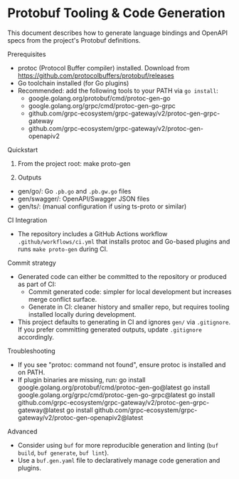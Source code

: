 # Protobuf Tooling & Code Generation

This document describes how to generate language bindings and OpenAPI specs from the project's Protobuf definitions.

Prerequisites
- protoc (Protocol Buffer compiler) installed. Download from https://github.com/protocolbuffers/protobuf/releases
- Go toolchain installed (for Go plugins)
- Recommended: add the following tools to your PATH via `go install`:
  - google.golang.org/protobuf/cmd/protoc-gen-go
  - google.golang.org/grpc/cmd/protoc-gen-go-grpc
  - github.com/grpc-ecosystem/grpc-gateway/v2/protoc-gen-grpc-gateway
  - github.com/grpc-ecosystem/grpc-gateway/v2/protoc-gen-openapiv2

Quickstart
1. From the project root:
   make proto-gen

2. Outputs
- gen/go/: Go `.pb.go` and `.pb.gw.go` files
- gen/swagger/: OpenAPI/Swagger JSON files
- gen/ts/: (manual configuration if using ts-proto or similar)

CI Integration
- The repository includes a GitHub Actions workflow `.github/workflows/ci.yml` that installs protoc and Go-based plugins and runs `make proto-gen` during CI.

Commit strategy
- Generated code can either be committed to the repository or produced as part of CI:
  - Commit generated code: simpler for local development but increases merge conflict surface.
  - Generate in CI: cleaner history and smaller repo, but requires tooling installed locally during development.
- This project defaults to generating in CI and ignores `gen/` via `.gitignore`. If you prefer committing generated outputs, update `.gitignore` accordingly.

Troubleshooting
- If you see "protoc: command not found", ensure protoc is installed and on PATH.
- If plugin binaries are missing, run:
  go install google.golang.org/protobuf/cmd/protoc-gen-go@latest
  go install google.golang.org/grpc/cmd/protoc-gen-go-grpc@latest
  go install github.com/grpc-ecosystem/grpc-gateway/v2/protoc-gen-grpc-gateway@latest
  go install github.com/grpc-ecosystem/grpc-gateway/v2/protoc-gen-openapiv2@latest

Advanced
- Consider using `buf` for more reproducible generation and linting (`buf build`, `buf generate`, `buf lint`).
- Use a `buf.gen.yaml` file to declaratively manage code generation and plugins.